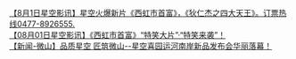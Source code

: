   
[【8月1日星空影讯】星空火爆新片《西虹市首富》，《狄仁杰之四大天王》。订票热线0477-8926555.](http://www.dianyue.me/archives/951/3ytrt0jhpven5jpf/)  
[【08月01日星空影讯】《西虹市首富》“特笑大片”·“特笑来袭”！](http://www.dianyue.me/archives/894/28c299ujqoe0c0uo/)  
[【新闻-微山】品质星空 匠筑微山--星空喜园运河南岸新品发布会华丽落幕！](http://www.dianyue.me/archives/664/dg4qdfazn3y7a7g5/)